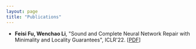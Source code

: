 ```yaml
---
layout: page
title: "Publications"
---
```


* **Feisi Fu, Wenchao Li**, "Sound and Complete Neural Network Repair with Minimality and Locality Guarantees", ICLR'22. [<a href="https://arxiv.org/abs/2110.07682" target="_blank">PDF</a>]

